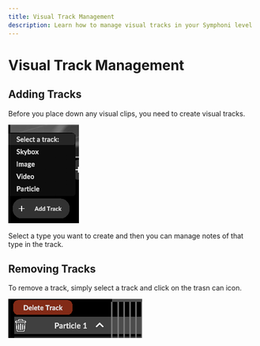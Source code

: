 ```yaml
---
title: Visual Track Management
description: Learn how to manage visual tracks in your Symphoni level
---
```


# Visual Track Management

## Adding Tracks
Before you place down any visual clips, you need to create visual tracks.

![Create Tracks](/img/createtrack.png)

Select a type you want to create and then you can manage notes of that type in the track.

## Removing Tracks
To remove a track, simply select a track and click on the trasn can icon.

![Remove Tracks](/img/deletetrack.png)